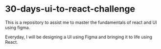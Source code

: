 # 30-days-ui-to-react-challenge
This is a repository to assist me to master the fundamentals of react and UI using figma. 

Everyday, I will be designing a UI using Figma and bringing it to life using React.
